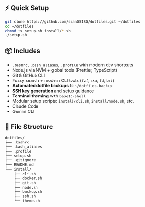 ## ⚡ Quick Setup

```bash
git clone https://github.com/seanGSISG/dotfiles.git ~/dotfiles
cd ~/dotfiles
chmod +x setup.sh install/*.sh
./setup.sh
```

## 📦 Includes

- `.bashrc`, `.bash_aliases`, `.profile` with modern dev shortcuts
- Node.js via NVM + global tools (Prettier, TypeScript)
- Git & GitHub CLI
- Fuzzy search + modern CLI tools (`fzf`, `exa`, `fd`, `bat`)
- **Automated dotfile backups** to `~/dotfiles-backup`
- **SSH key generation** and setup guidance
- **Terminal theming** with `base16-shell`
- Modular setup scripts: `install/cli.sh`, `install/node.sh`, etc.
- Claude Code
- Gemini CLI

## 📁 File Structure

```bash
dotfiles/
├── .bashrc
├── .bash_aliases
├── .profile
├── setup.sh
├── .gitignore
├── README.md
└── install/
    ├── cli.sh
    ├── docker.sh
    ├── git.sh
    ├── node.sh
    ├── backup.sh
    ├── ssh.sh
    └── theme.sh
```



